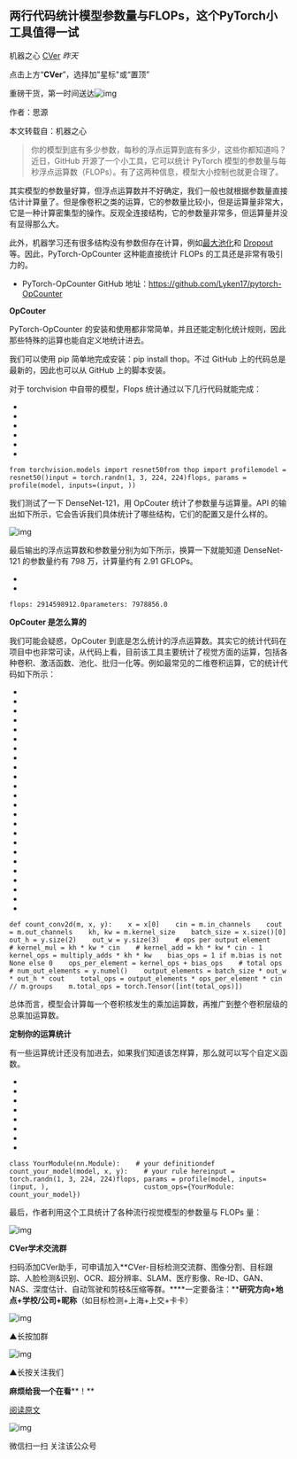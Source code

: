 ## 两行代码统计模型参数量与FLOPs，这个PyTorch小工具值得一试

机器之心 [CVer](javascript:void(0);) *昨天*

点击上方“**CVer**”，选择加"星标"或“置顶”

重磅干货，第一时间送达![img](https://mmbiz.qpic.cn/mmbiz_jpg/ow6przZuPIENb0m5iawutIf90N2Ub3dcPuP2KXHJvaR1Fv2FnicTuOy3KcHuIEJbd9lUyOibeXqW8tEhoJGL98qOw/640?wx_fmt=jpeg&tp=webp&wxfrom=5&wx_lazy=1&wx_co=1)

作者：思源

本文转载自：机器之心

> 你的模型到底有多少参数，每秒的浮点运算到底有多少，这些你都知道吗？近日，GitHub 开源了一个小工具，它可以统计 PyTorch 模型的参数量与每秒浮点运算数（FLOPs）。有了这两种信息，模型大小控制也就更合理了。

其实模型的参数量好算，但浮点运算数并不好确定，我们一般也就根据参数量直接估计计算量了。但是像卷积之类的运算，它的参数量比较小，但是运算量非常大，它是一种计算密集型的操作。反观全连接结构，它的参数量非常多，但运算量并没有显得那么大。



此外，机器学习还有很多结构没有参数但存在计算，例如[最大池化](https://mp.weixin.qq.com/s?__biz=MzUxNjcxMjQxNg==&mid=2247490221&idx=2&sn=5161fe61e5833511ab75efa40f1d8dc3&chksm=f9a26822ced5e1342328cff4aba3fc8fea79339d4ccf49d246be25cfbcd624485a0c54fe9535&mpshare=1&scene=1&srcid=0708rSArXxfime3GZiHG5uPq&key=cfad420b0c7e89f9da5460a9a5b240965caeef55c7ce0fe1f44afe528078204877cd27cc4d86bbe85a4287a3808b336e318c7507f321927672daa9b2fb48a5103840ed1a4002abb3dfc0d71a6444c370&ascene=1&uin=MjMzNDA2ODYyNQ%3D%3D&devicetype=Windows+10&version=62060833&lang=zh_CN&pass_ticket=TJZ2x%2BCeLcNXILoA2fzlvgGCucD2AExSAq4kcuqUm1grb%2BD3%2FE%2FG0iYjqRlvhdTC)和 [Dropout](https://mp.weixin.qq.com/s?__biz=MzUxNjcxMjQxNg==&mid=2247490221&idx=2&sn=5161fe61e5833511ab75efa40f1d8dc3&chksm=f9a26822ced5e1342328cff4aba3fc8fea79339d4ccf49d246be25cfbcd624485a0c54fe9535&mpshare=1&scene=1&srcid=0708rSArXxfime3GZiHG5uPq&key=cfad420b0c7e89f9da5460a9a5b240965caeef55c7ce0fe1f44afe528078204877cd27cc4d86bbe85a4287a3808b336e318c7507f321927672daa9b2fb48a5103840ed1a4002abb3dfc0d71a6444c370&ascene=1&uin=MjMzNDA2ODYyNQ%3D%3D&devicetype=Windows+10&version=62060833&lang=zh_CN&pass_ticket=TJZ2x%2BCeLcNXILoA2fzlvgGCucD2AExSAq4kcuqUm1grb%2BD3%2FE%2FG0iYjqRlvhdTC) 等。因此，PyTorch-OpCounter 这种能直接统计 FLOPs 的工具还是非常有吸引力的。



- PyTorch-OpCounter GitHub 地址：https://github.com/Lyken17/pytorch-OpCounter



**OpCouter**



PyTorch-OpCounter 的安装和使用都非常简单，并且还能定制化统计规则，因此那些特殊的运算也能自定义地统计进去。



我们可以使用 pip 简单地完成安装：pip install thop。不过 GitHub 上的代码总是最新的，因此也可以从 GitHub 上的脚本安装。



对于 torchvision 中自带的模型，Flops 统计通过以下几行代码就能完成：

- 
- 
- 
- 
- 
- 

```
from torchvision.models import resnet50from thop import profilemodel = resnet50()input = torch.randn(1, 3, 224, 224)flops, params = profile(model, inputs=(input, ))
```



我们测试了一下 DenseNet-121，用 OpCouter 统计了参数量与运算量。API 的输出如下所示，它会告诉我们具体统计了哪些结构，它们的配置又是什么样的。



![img](https://mmbiz.qpic.cn/mmbiz_png/KmXPKA19gWibuP8xYyiaOamPofYpliaYUfDuZSf5zbsZneibsKR1NgQ7foIy0uYZjMsjBorz4YJ0yibtGZPama2CTeQ/640?wx_fmt=png&tp=webp&wxfrom=5&wx_lazy=1&wx_co=1)



最后输出的浮点运算数和参数量分别为如下所示，换算一下就能知道 DenseNet-121 的参数量约有 798 万，计算量约有 2.91 GFLOPs。

- 
- 

```
flops: 2914598912.0parameters: 7978856.0
```



**OpCouter 是怎么算的**



我们可能会疑惑，OpCouter 到底是怎么统计的浮点运算数。其实它的统计代码在项目中也非常可读，从代码上看，目前该工具主要统计了视觉方面的运算，包括各种卷积、激活函数、池化、批归一化等。例如最常见的二维卷积运算，它的统计代码如下所示：

- 
- 
- 
- 
- 
- 
- 
- 
- 
- 
- 
- 
- 
- 
- 
- 
- 
- 
- 
- 
- 
- 
- 
- 

```
def count_conv2d(m, x, y):    x = x[0]    cin = m.in_channels    cout = m.out_channels    kh, kw = m.kernel_size    batch_size = x.size()[0]    out_h = y.size(2)    out_w = y.size(3)    # ops per output element    # kernel_mul = kh * kw * cin    # kernel_add = kh * kw * cin - 1    kernel_ops = multiply_adds * kh * kw    bias_ops = 1 if m.bias is not None else 0    ops_per_element = kernel_ops + bias_ops    # total ops    # num_out_elements = y.numel()    output_elements = batch_size * out_w * out_h * cout    total_ops = output_elements * ops_per_element * cin // m.groups    m.total_ops = torch.Tensor([int(total_ops)])
```



总体而言，模型会计算每一个卷积核发生的乘加运算数，再推广到整个卷积层级的总乘加运算数。



**定制你的运算统计**



有一些运算统计还没有加进去，如果我们知道该怎样算，那么就可以写个自定义函数。

- 
- 
- 
- 
- 
- 
- 
- 

```
class YourModule(nn.Module):    # your definitiondef count_your_model(model, x, y):    # your rule hereinput = torch.randn(1, 3, 224, 224)flops, params = profile(model, inputs=(input, ),                        custom_ops={YourModule: count_your_model})
```



最后，作者利用这个工具统计了各种流行视觉模型的参数量与 FLOPs 量：



![img](https://mmbiz.qpic.cn/mmbiz_png/KmXPKA19gWibuP8xYyiaOamPofYpliaYUfDJAKn4KO15VaE988Xt3oAMX0MQfL7TrpAwm0PgIBwErShgPM5Bp11Vg/640?wx_fmt=png&tp=webp&wxfrom=5&wx_lazy=1&wx_co=1)



**CVer学术交流群**



扫码添加CVer助手，可申请加入**CVer-目标检测交流群、图像分割、目标跟踪、人脸检测&识别、OCR、超分辨率、SLAM、医疗影像、Re-ID、GAN、NAS、深度估计、自动驾驶和剪枝&压缩等群。****一定要备注：****研究方向+地点+学校/公司+昵称**（如目标检测+上海+上交+卡卡）

![img](https://mmbiz.qpic.cn/mmbiz_jpg/yNnalkXE7oX7pdpBKibicSnmb8wRGicbT0Rhr61k0f922lbXcowibk5DTRibROvFB1yMCAZQvj1iaEe6Qsia9bU0UMJCA/640?wx_fmt=jpeg&tp=webp&wxfrom=5&wx_lazy=1&wx_co=1)

▲长按加群



![img](https://mmbiz.qpic.cn/mmbiz_png/e1jmIzRpwWg3jTWCAZ4BrnvIuN20lLkhIjtg4GRSDhTk9NpeF0GGTJwUpKPatscIQU7Ndj9hgl8BPpGj2BJoFw/640?tp=webp&wxfrom=5&wx_lazy=1&wx_co=1)

▲长按关注我们

**麻烦给我一个在看****！**

[阅读原文](https://mp.weixin.qq.com/s?__biz=MzUxNjcxMjQxNg==&mid=2247490221&idx=2&sn=5161fe61e5833511ab75efa40f1d8dc3&chksm=f9a26822ced5e1342328cff4aba3fc8fea79339d4ccf49d246be25cfbcd624485a0c54fe9535&mpshare=1&scene=1&srcid=0708rSArXxfime3GZiHG5uPq&key=cfad420b0c7e89f9da5460a9a5b240965caeef55c7ce0fe1f44afe528078204877cd27cc4d86bbe85a4287a3808b336e318c7507f321927672daa9b2fb48a5103840ed1a4002abb3dfc0d71a6444c370&ascene=1&uin=MjMzNDA2ODYyNQ%3D%3D&devicetype=Windows+10&version=62060833&lang=zh_CN&pass_ticket=TJZ2x%2BCeLcNXILoA2fzlvgGCucD2AExSAq4kcuqUm1grb%2BD3%2FE%2FG0iYjqRlvhdTC##)



![img](https://mp.weixin.qq.com/mp/qrcode?scene=10000004&size=102&__biz=MzUxNjcxMjQxNg==&mid=2247490221&idx=2&sn=5161fe61e5833511ab75efa40f1d8dc3&send_time=)

微信扫一扫
关注该公众号